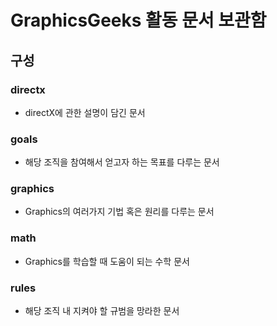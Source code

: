 # GraphicsGeeks 활동 문서 보관함

## 구성

### directx
- directX에 관한 설명이 담긴 문서

### goals
- 해당 조직을 참여해서 얻고자 하는 목표를 다루는 문서


### graphics
- Graphics의 여러가지 기법 혹은 원리를 다루는 문서


### math
- Graphics를 학습할 때 도움이 되는 수학 문서

### rules
- 해당 조직 내 지켜야 할 규범을 망라한 문서